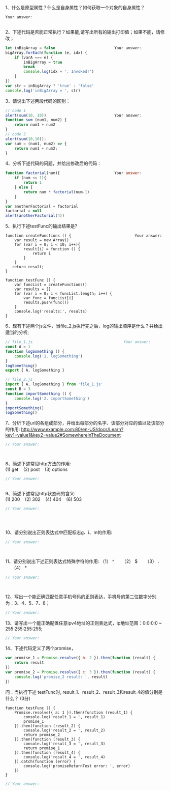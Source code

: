 1、什么是原型属性？什么是自身属性？如何获取一个对象的自身属性？


```javascript
Your answer:



```

2、下述代码是否能正常执行？如果能,请写出所有的输出打印值；如果不能，请修改； 

```javascript
let inBigArray = false						    Your answer:
bigArray.forEach(function (e, idx) {
	if (varA === e) {
		inBigArray = true
		break
		console.log(idx + '. Invoked!')
	}
})
var str = inBigArray ? 'true' : 'false'
console.log('inBigArray = ', str)
```

3、请说出下述两段代码的区别：

```javascript
// code 1
alert(sum(10, 10))							    Your answer:
function sum (num1, num2) {
	return num1 + num2
}
// code 2
alert(sum(10,10));
var sum = (num1, num2) => {
    return num1 + num2;
}
```

4、分析下述代码的问题，并给出修改后的代码：

```javascript
function factorial(num){					    Your answer:
	if (num <= 1){
  		return 1
	} else {
    	return num * factorial(num-1)
    }
}
var anotherFactorial = factorial  
factorial = null
alert(anotherFactorial(4))
```

5、执行下述testFunc的输出结果是? 

```
function createFunctions () {				             Your answer:
	var result = new Array()
	for (var i = 0; i < 10; i++){
		result[i] = function () {			return i
		}
	}   return result;}

function testFunc () {
	var funcList = createFunctions()
	var results = []
	for (var i = 0; i < funcList.length; i++) {
		var func = funcList[i]
		results.push(func())
	}
	console.log('results:', results)
}
```

6、现有下述两个js文件，当file_2.js执行完之后，log的输出顺序是什么？并给出适当的分析; 

```javascript
// file_1.js									    Your answer:
const A = 1
function logSomething () {
	console.log('1. logSomething')
}
logSomething()
export { A, logSomething }

// file_2.js
import { A, logSomething } from 'file_1.js'
const B = 3
function importSomething () {
	console.log('2. importSomething')
}
importSomething()
logSomething()
```

7、分析下述url的各组成部分，并给出每部分的名字、该部分对应的值以及该部分的作用: 
http://www.example.com:80/en-US/docs/Learn?key1=value1&key2=value2#SomewhereInTheDocument  

```javascript
// Your answer:




```

8、简述下述常见http方法的作用:  
(1) get &nbsp;&nbsp; (2) post &nbsp;&nbsp; (3) options &nbsp;&nbsp;

```javascript
// Your answer:



```

9、简述下述常见http状态码的含义:   
(1) 200 &nbsp;&nbsp; (2) 302 &nbsp;&nbsp;  (4) 404 &nbsp;&nbsp;  (6) 503

```javascript
// Your answer:





```

10、请分别说出正则表达式中匹配标志g、i、m的作用:

```javascript
// Your answer:




```

11、请分别说出下述正则表达式特殊字符的作用: 
（1） ^ &nbsp;&nbsp;&nbsp;&nbsp; （2） $ &nbsp;&nbsp;&nbsp;&nbsp; （3） . &nbsp;&nbsp;&nbsp;&nbsp; （4） *

```javascript
// Your answer:




```

12、写出一个能正确匹配任意手机号码的正则表达，手机号的第二位数字分别为：3、4、5、7、8；

```javascript
// Your answer:


```

13、请写出一个能正确配置任意ipv4地址的正则表达式，ip地址范围：0:0:0:0 ~ 255:255:255:255; 

```javascript
// Your answer:


```

14、下述代码定义了两个promise，

```javascript
var promise_1 = Promise.resolve({ b: 2 }).then(function (result) {
	return result
})
var promise_2 = Promise.resolve({ c: 3 }).then(function (result) {
	console.log('promise_2 result: ', result)
})
```

问：当执行下述 testFunc时, result_1、result_2、result_3和result_4的值分别是什么？ (3分)

```
function testFunc () {
	Promise.resolve({ a: 1 }).then(function (result_1) {
		console.log('result_1 = ', result_1)
		promise_1
	}).then(function (result_2) {
		console.log('result_2 = ', result_2)
		return promise_2
	}).then(function (result_3) {
		console.log('result_3 = ', result_3)
		return promise_1
	}).then(function (result_4) {
		console.log('result_4 = ', result_4)
	}).catch(function (error) {
		console.log('promiseReturnTest error: ', error)
	})
}
```

```javascript
// Your answer:


```